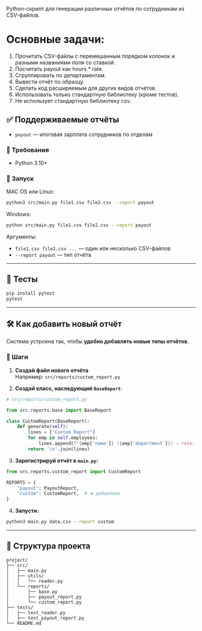 Python-скрипт для генерации различных отчётов по сотрудникам из CSV-файлов.

# Основные задачи:
1. Прочитать CSV-файлы с перемешанным порядком колонок и разными названиями поля со ставкой.
2. Посчитать payout как hours * rate.
3. Сгруппировать по департаментам.
4. Вывести отчёт по образцу.
5. Сделать код расширяемым для других видов отчётов.
6. Использовать только стандартную библиотеку (кроме тестов).
7. Не использует стандартную библиотеку csv.

## ✅ Поддерживаемые отчёты

- `payout` — итоговая зарплата сотрудников по отделам

### 🔧 Требования

- Python 3.10+

### 🏃 Запуск

MAC OS или Linux:
```bash
python3 src/main.py file1.csv file2.csv --report payout
```
Windows:
```bash
python src/main.py file1.csv file2.csv --report payout
```
Аргументы:

- `file1.csv file2.csv ...` — один или несколько CSV-файлов
- `--report payout` — тип отчёта

---

## 🧪 Тесты

```bash
pip install pytest
pytest
```

---

## 🛠 Как добавить новый отчёт

Система устроена так, чтобы **удобно добавлять новые типы отчётов**.

### 🔁 Шаги

1. **Создай файл нового отчёта**  
   Например: `src/reports/custom_report.py`

2. **Создай класс, наследующий `BaseReport`**:

```python
# src/reports/custom_report.py

from src.reports.base import BaseReport

class CustomReport(BaseReport):
    def generate(self):
        lines = ["Custom Report"]
        for emp in self.employees:
            lines.append(f"{emp['name']} ({emp['department']}) — rate: {emp['rate']}")
        return '\n'.join(lines)
```

3. **Зарегистрируй отчёт в `main.py`:**

```python
from src.reports.custom_report import CustomReport

REPORTS = {
    "payout": PayoutReport,
    "custom": CustomReport,  # ➕ добавлено
}
```

4. **Запусти:**

```bash
python3 main.py data.csv --report custom
```

---

## 📂 Структура проекта

```
project/
├── src/
│   ├── main.py
│   ├── utils/
│   │   └── reader.py
│   └── reports/
│       ├── base.py
│       ├── payout_report.py
│       └── custom_report.py
├── tests/
│   ├── test_reader.py
│   ├── test_payout_report.py
└── README.md
```